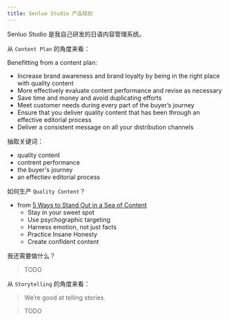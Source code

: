 ```yaml
---
title: Senluo Studio 产品规划
---
```


Senluo Studio 是我自己研发的日语内容管理系统。


从 `Content Plan` 的角度来看：

Benefitting from a content plan:
- Increase brand awareness and brand loyalty by being in the right place with quality content
- More effectively evaluate content performance and revise as necessary
- Save time and money and avoid duplicating efforts
- Meet customer needs during every part of the buyer’s journey
- Ensure that you deliver quality content that has been through an effective editorial process
- Deliver a consistent message on all your distribution channels

抽取关键词：

- quality content
- contrent performance
- the buyer's journey
- an effectiev editorial process

如何生产 `Quality Content`？

- from [5 Ways to Stand Out in a Sea of Content](https://www.cmswire.com/digital-marketing/5-ways-to-stand-out-in-a-sea-of-content/)
    - Stay in your sweet spot
    - Use psychographic targeting
    - Harness emotion, not just facts
    - Practice Insane Honesty
    - Create confident content


我还需要做什么？

> TODO


从 `Storytelling` 的角度来看：

> We’re good at telling stories.

> TODO
